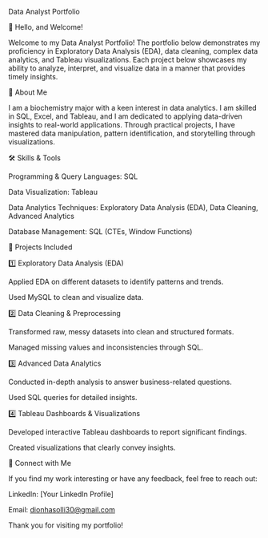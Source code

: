 Data Analyst Portfolio

📌 Hello, and Welcome!

Welcome to my Data Analyst Portfolio! The portfolio below demonstrates my proficiency in Exploratory Data Analysis (EDA), data cleaning, complex data analytics, and Tableau visualizations. Each project below showcases my ability to analyze, interpret, and visualize data in a manner that provides timely insights.

📖 About Me

I am a biochemistry major with a keen interest in data analytics. I am skilled in SQL, Excel, and Tableau, and I am dedicated to applying data-driven insights to real-world applications. Through practical projects, I have mastered data manipulation, pattern identification, and storytelling through visualizations.

🛠️ Skills & Tools

Programming & Query Languages: SQL

Data Visualization: Tableau

Data Analytics Techniques: Exploratory Data Analysis (EDA), Data Cleaning, Advanced Analytics

Database Management: SQL (CTEs, Window Functions)

📂 Projects Included

1️⃣ Exploratory Data Analysis (EDA)

Applied EDA on different datasets to identify patterns and trends.

Used MySQL to clean and visualize data.

2️⃣ Data Cleaning & Preprocessing

Transformed raw, messy datasets into clean and structured formats.

Managed missing values and inconsistencies through SQL.

3️⃣ Advanced Data Analytics

Conducted in-depth analysis to answer business-related questions.

Used SQL queries for detailed insights.

4️⃣ Tableau Dashboards & Visualizations

Developed interactive Tableau dashboards to report significant findings.

Created visualizations that clearly convey insights.

🚀 Connect with Me

If you find my work interesting or have any feedback, feel free to reach out:

LinkedIn: [Your LinkedIn Profile]

Email: dionhasolli30@gmail.com

Thank you for visiting my portfolio! 


